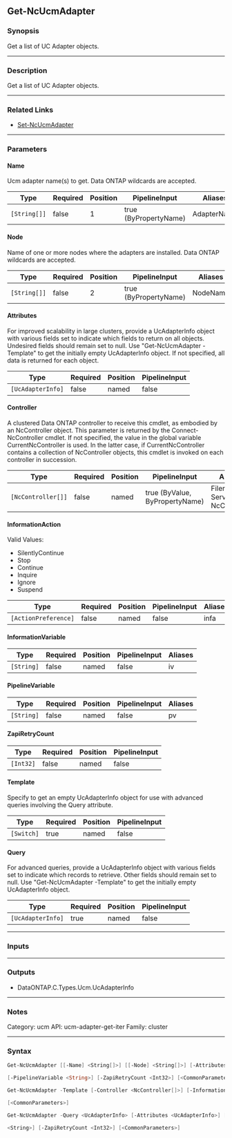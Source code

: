 Get-NcUcmAdapter
----------------

### Synopsis
Get a list of UC Adapter objects.

---

### Description

Get a list of UC Adapter objects.

---

### Related Links
* [Set-NcUcmAdapter](Set-NcUcmAdapter)

---

### Parameters
#### **Name**
Ucm adapter name(s) to get.  Data ONTAP wildcards are accepted.

|Type        |Required|Position|PipelineInput        |Aliases    |
|------------|--------|--------|---------------------|-----------|
|`[String[]]`|false   |1       |true (ByPropertyName)|AdapterName|

#### **Node**
Name of one or more nodes where the adapters are installed.  Data ONTAP wildcards are accepted.

|Type        |Required|Position|PipelineInput        |Aliases |
|------------|--------|--------|---------------------|--------|
|`[String[]]`|false   |2       |true (ByPropertyName)|NodeName|

#### **Attributes**
For improved scalability in large clusters, provide a UcAdapterInfo object with various fields set to indicate which fields to return on all objects.  Undesired fields should remain set to null.  Use "Get-NcUcmAdapter -Template" to get the initially empty UcAdapterInfo object.  If not specified, all data is returned for each object.

|Type             |Required|Position|PipelineInput|
|-----------------|--------|--------|-------------|
|`[UcAdapterInfo]`|false   |named   |false        |

#### **Controller**
A clustered Data ONTAP controller to receive this cmdlet, as embodied by an NcController object.  This parameter is returned by the Connect-NcController cmdlet.  If not specified, the value in the global variable CurrentNcController is used.  In the latter case, if CurrentNcController contains a collection of NcController objects, this cmdlet is invoked on each controller in succession.

|Type              |Required|Position|PipelineInput                 |Aliases                          |
|------------------|--------|--------|------------------------------|---------------------------------|
|`[NcController[]]`|false   |named   |true (ByValue, ByPropertyName)|Filer<br/>Server<br/>NcController|

#### **InformationAction**

Valid Values:

* SilentlyContinue
* Stop
* Continue
* Inquire
* Ignore
* Suspend

|Type                |Required|Position|PipelineInput|Aliases|
|--------------------|--------|--------|-------------|-------|
|`[ActionPreference]`|false   |named   |false        |infa   |

#### **InformationVariable**

|Type      |Required|Position|PipelineInput|Aliases|
|----------|--------|--------|-------------|-------|
|`[String]`|false   |named   |false        |iv     |

#### **PipelineVariable**

|Type      |Required|Position|PipelineInput|Aliases|
|----------|--------|--------|-------------|-------|
|`[String]`|false   |named   |false        |pv     |

#### **ZapiRetryCount**

|Type     |Required|Position|PipelineInput|
|---------|--------|--------|-------------|
|`[Int32]`|false   |named   |false        |

#### **Template**
Specify to get an empty UcAdapterInfo object for use with advanced queries involving the Query attribute.

|Type      |Required|Position|PipelineInput|
|----------|--------|--------|-------------|
|`[Switch]`|true    |named   |false        |

#### **Query**
For advanced queries, provide a UcAdapterInfo object with various fields set to indicate which records to retrieve.  Other fields should remain set to null.  Use "Get-NcUcmAdapter -Template" to get the initially empty UcAdapterInfo object.

|Type             |Required|Position|PipelineInput|
|-----------------|--------|--------|-------------|
|`[UcAdapterInfo]`|true    |named   |false        |

---

### Inputs

---

### Outputs
* DataONTAP.C.Types.Ucm.UcAdapterInfo

---

### Notes
Category: ucm
API: ucm-adapter-get-iter
Family: cluster

---

### Syntax
```PowerShell
Get-NcUcmAdapter [[-Name] <String[]>] [[-Node] <String[]>] [-Attributes <UcAdapterInfo>] [-Controller <NcController[]>] [-InformationAction <ActionPreference>] [-InformationVariable <String>] 
```
```PowerShell
[-PipelineVariable <String>] [-ZapiRetryCount <Int32>] [<CommonParameters>]
```
```PowerShell
Get-NcUcmAdapter -Template [-Controller <NcController[]>] [-InformationAction <ActionPreference>] [-InformationVariable <String>] [-PipelineVariable <String>] [-ZapiRetryCount <Int32>] 
```
```PowerShell
[<CommonParameters>]
```
```PowerShell
Get-NcUcmAdapter -Query <UcAdapterInfo> [-Attributes <UcAdapterInfo>] [-Controller <NcController[]>] [-InformationAction <ActionPreference>] [-InformationVariable <String>] [-PipelineVariable 
```
```PowerShell
<String>] [-ZapiRetryCount <Int32>] [<CommonParameters>]
```
